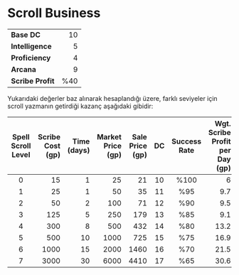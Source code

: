 # Scroll Business  
|               |     |  
|:------------- | ---:|  
| **Base DC**       |  10 |  
| **Intelligence**  |   5 |  
| **Proficiency**   |   4 |  
| **Arcana**        |   9 |  
| **Scribe Profit** | %40 |  
  
Yukarıdaki değerler baz alınarak hesaplandığı üzere, farklı seviyeler için scroll yazmanın getirdiği kazanç aşağıdaki gibidir:  
  
| Spell Scroll Level | Scribe Cost (gp) | Time (days) | Market Price (gp) | Sale Price (gp) | DC  | Success Rate | Wgt. Scribe Profit per Day (gp) |  
|:------------------:| ----------------:| -----------:| -----------------:| ---------------:|:---:|:------------:| -------------------------------:|  
|         0          |               15 |           1 |                25 |              21 | 10  |     %100     |                               6 |  
|         1          |               25 |           1 |                50 |              35 | 11  |     %95      |                             9.7 |  
|         2          |               50 |           2 |               100 |              71 | 12  |     %90      |                             9.5 |  
|         3          |              125 |           5 |               250 |             179 | 13  |     %85      |                             9.1 |  
|         4          |              300 |           8 |               500 |             432 | 14  |     %80      |                            13.2 |  
|         5          |              500 |          10 |              1000 |             725 | 15  |     %75      |                            16.9 |  
|         6          |             1000 |          15 |              2000 |            1460 | 16  |     %70      |                            21.5 |  
|         7          |             3000 |          30 |              6000 |            4410 | 17  |     %65      |                            30.6 |  
  
